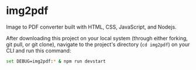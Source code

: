 # img2pdf
Image to PDF converter built with HTML, CSS, JavaScript, and Nodejs.

After downloading this project on your local system (through either forking, git pull, or git clone), navigate to the project's directory (`cd img2pdf`) on your CLI and run this command:
```bash
set DEBUG=img2pdf:* & npm run devstart
```
